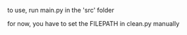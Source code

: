 to use, run main.py in the 'src' folder

for now, you have to set the FILEPATH in clean.py manually
